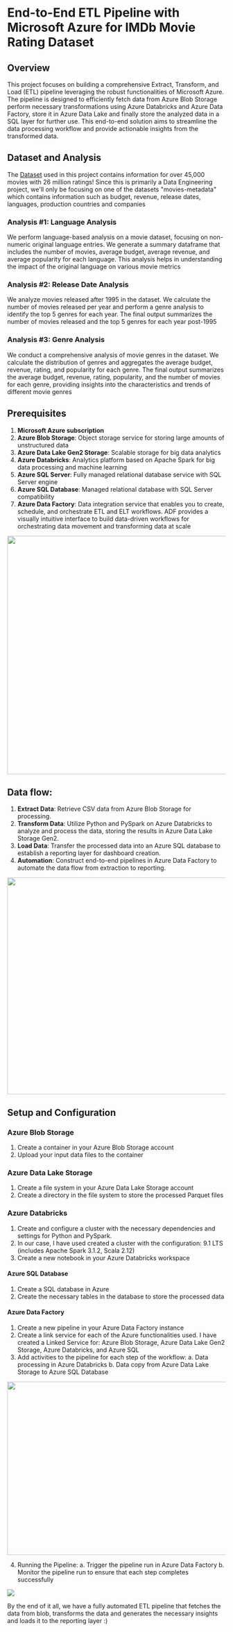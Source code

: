 # End-to-End ETL Pipeline with Microsoft Azure for IMDb Movie Rating Dataset

## Overview

This project focuses on building a comprehensive Extract, Transform, and Load (ETL) pipeline leveraging the robust functionalities of Microsoft Azure. The pipeline is designed to efficiently fetch data from Azure Blob Storage perform necessary transformations using Azure Databricks and Azure Data Factory, store it in Azure Data Lake and finally store the analyzed data in a SQL layer for further use. This end-to-end solution aims to streamline the data processing workflow and provide actionable insights from the transformed data.

## Dataset and Analysis

The [Dataset](https://www.kaggle.com/datasets/rounakbanik/the-movies-dataset) used in this project contains information for over 45,000 movies with 26 million ratings! Since this is primarily a Data Engineering project, we'll only be focusing on one of the datasets "movies-metadata" which contains information such as budget, revenue, release dates, languages, production countries and companies

### Analysis #1: Language Analysis

We perform language-based analysis on a movie dataset, focusing on non-numeric original language entries. We generate a summary dataframe that includes the number of movies, average budget, average revenue, and average popularity for each language. This analysis helps in understanding the impact of the original language on various movie metrics

### Analysis #2: Release Date Analysis

We analyze movies released after 1995 in the dataset. We calculate the number of movies released per year and perform a genre analysis to identify the top 5 genres for each year. The final output summarizes the number of movies released and the top 5 genres for each year post-1995

### Analysis #3: Genre Analysis

We conduct a comprehensive analysis of movie genres in the dataset. We calculate the distribution of genres and aggregates the average budget, revenue, rating, and popularity for each genre. The final output summarizes the average budget, revenue, rating, popularity, and the number of movies for each genre, providing insights into the characteristics and trends of different movie genres

## Prerequisites

1. **Microsoft Azure subscription**
2. **Azure Blob Storage**: Object storage service for storing large amounts of unstructured data
3. **Azure Data Lake Gen2 Storage**: Scalable storage for big data analytics
4. **Azure Databricks**: Analytics platform based on Apache Spark for big data processing and machine learning
5. **Azure SQL Server**: Fully managed relational database service with SQL Server engine
6. **Azure SQL Database**: Managed relational database with SQL Server compatibility
7. **Azure Data Factory**: Data integration service that enables you to create, schedule, and orchestrate ETL and ELT workflows. ADF provides a visually intuitive interface to build data-driven workflows for orchestrating data movement and transforming data at scale


<img src="https://github.com/rohitkulkarni08/Azure-ETL-Pipeline-MovieAnalytics/blob/a0e8db3a6c03ef87bdfc023cd12e7c31da40ff17/images/azure_resource_group.png" width="1100" height="550">

## Data flow:

1. **Extract Data**: Retrieve CSV data from Azure Blob Storage for processing.
2. **Transform Data**: Utilize Python and PySpark on Azure Databricks to analyze and process the data, storing the results in Azure Data Lake Storage Gen2.
3. **Load Data**: Transfer the processed data into an Azure SQL database to establish a reporting layer for dashboard creation.
4. **Automation**: Construct end-to-end pipelines in Azure Data Factory to automate the data flow from extraction to reporting.

<div style="text-align:center;">
  <img src="https://github.com/rohitkulkarni08/Azure-ETL-Pipeline-MovieAnalytics/blob/808ba18def5693ef899c34b535315e0faf1bd159/images/Flow.png" width = "900" height = "500">
</div>

## Setup and Configuration

### Azure Blob Storage
1. Create a container in your Azure Blob Storage account
2. Upload your input data files to the container

### Azure Data Lake Storage
1. Create a file system in your Azure Data Lake Storage account
2. Create a directory in the file system to store the processed Parquet files

### Azure Databricks
1. Create and configure a cluster with the necessary dependencies and settings for Python and PySpark.
2. In our case, I have used created a cluster with the configuration: 9.1 LTS (includes Apache Spark 3.1.2, Scala 2.12)
3. Create a new notebook in your Azure Databricks workspace

#### Azure SQL Database
1. Create a SQL database in Azure
2. Create the necessary tables in the database to store the processed data

#### Azure Data Factory
1. Create a new pipeline in your Azure Data Factory instance
2. Create a link service for each of the Azure functionalities used. I have created a Linked Service for: Azure Blob Storage, Azure Data Lake Gen2 Storage, Azure Databricks, and Azure SQL
3. Add activities to the pipeline for each step of the workflow:
   a. Data processing in Azure Databricks
   b. Data copy from Azure Data Lake Storage to Azure SQL Database

<div style="text-align:center;">
  <img src= "https://github.com/rohitkulkarni08/Azure-ETL-Pipeline-MovieAnalytics/blob/808ba18def5693ef899c34b535315e0faf1bd159/images/adf_pipeline.png" width = "600" height = "400">
</div>

4. Running the Pipeline:
   a. Trigger the pipeline run in Azure Data Factory
   b. Monitor the pipeline run to ensure that each step completes successfully

<img src= "https://github.com/rohitkulkarni08/Azure-ETL-Pipeline-MovieAnalytics/blob/808ba18def5693ef899c34b535315e0faf1bd159/images/adf_pipeline_run.png">

By the end of it all, we have a fully automated ETL pipeline that fetches the data from blob, transforms the data and generates the necessary insights and loads it to the reporting layer :)
